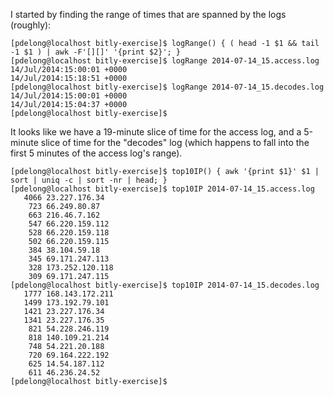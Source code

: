 I started by finding the range of times that are spanned by the logs (roughly):

    [pdelong@localhost bitly-exercise]$ logRange() { ( head -1 $1 && tail -1 $1 ) | awk -F'[][]' '{print $2}'; }
    [pdelong@localhost bitly-exercise]$ logRange 2014-07-14_15.access.log 
    14/Jul/2014:15:00:01 +0000
    14/Jul/2014:15:18:51 +0000
    [pdelong@localhost bitly-exercise]$ logRange 2014-07-14_15.decodes.log 
    14/Jul/2014:15:00:01 +0000
    14/Jul/2014:15:04:37 +0000
    [pdelong@localhost bitly-exercise]$

It looks like we have a 19-minute slice of time for the access log, and a
5-minute slice of time for the "decodes" log (which happens to fall into the
first 5 minutes of the access log's range).

    [pdelong@localhost bitly-exercise]$ top10IP() { awk '{print $1}' $1 | sort | uniq -c | sort -nr | head; }
    [pdelong@localhost bitly-exercise]$ top10IP 2014-07-14_15.access.log 
       4066 23.227.176.34
        723 66.249.80.87
        663 216.46.7.162
        547 66.220.159.112
        528 66.220.159.118
        502 66.220.159.115
        384 38.104.59.18
        345 69.171.247.113
        328 173.252.120.118
        309 69.171.247.115
    [pdelong@localhost bitly-exercise]$ top10IP 2014-07-14_15.decodes.log 
       1777 168.143.172.211
       1499 173.192.79.101
       1421 23.227.176.34
       1341 23.227.176.35
        821 54.228.246.119
        818 140.109.21.214
        748 54.221.20.188
        720 69.164.222.192
        625 14.54.187.112
        611 46.236.24.52
    [pdelong@localhost bitly-exercise]$
